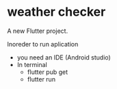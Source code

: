 # weather checker

A new Flutter project.

Inoreder to run aplication
- you need an IDE (Android studio)
- In terminal 
    - flutter pub get
    - flutter run

